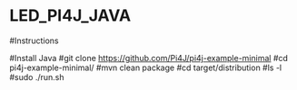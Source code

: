 # LED_PI4J_JAVA

#Instructions

#Install Java
#git clone https://github.com/Pi4J/pi4j-example-minimal
#cd pi4j-example-minimal/
#mvn clean package
#cd target/distribution
#ls -l
#sudo ./run.sh 
